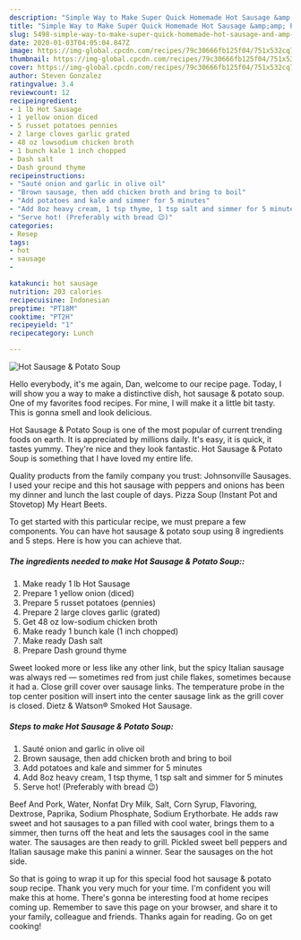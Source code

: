 ```yaml
---
description: "Simple Way to Make Super Quick Homemade Hot Sausage &amp;amp; Potato Soup"
title: "Simple Way to Make Super Quick Homemade Hot Sausage &amp;amp; Potato Soup"
slug: 5498-simple-way-to-make-super-quick-homemade-hot-sausage-and-amp-potato-soup
date: 2020-01-03T04:05:04.847Z
image: https://img-global.cpcdn.com/recipes/79c30666fb125f04/751x532cq70/hot-sausage-potato-soup-recipe-main-photo.jpg
thumbnail: https://img-global.cpcdn.com/recipes/79c30666fb125f04/751x532cq70/hot-sausage-potato-soup-recipe-main-photo.jpg
cover: https://img-global.cpcdn.com/recipes/79c30666fb125f04/751x532cq70/hot-sausage-potato-soup-recipe-main-photo.jpg
author: Steven Gonzalez
ratingvalue: 3.4
reviewcount: 12
recipeingredient:
- 1 lb Hot Sausage
- 1 yellow onion diced
- 5 russet potatoes pennies
- 2 large cloves garlic grated
- 48 oz lowsodium chicken broth
- 1 bunch kale 1 inch chopped
- Dash salt
- Dash ground thyme
recipeinstructions:
- "Sauté onion and garlic in olive oil"
- "Brown sausage, then add chicken broth and bring to boil"
- "Add potatoes and kale and simmer for 5 minutes"
- "Add 8oz heavy cream, 1 tsp thyme, 1 tsp salt and simmer for 5 minutes"
- "Serve hot! (Preferably with bread 😉)"
categories:
- Resep
tags:
- hot
- sausage
- 

katakunci: hot sausage 
nutrition: 203 calories
recipecuisine: Indonesian
preptime: "PT18M"
cooktime: "PT2H"
recipeyield: "1"
recipecategory: Lunch

---
```



![Hot Sausage &amp; Potato Soup](https://img-global.cpcdn.com/recipes/79c30666fb125f04/751x532cq70/hot-sausage-potato-soup-recipe-main-photo.jpg)

Hello everybody, it's me again, Dan, welcome to our recipe page. Today, I will show you a way to make a distinctive dish, hot sausage &amp; potato soup. One of my favorites food recipes. For mine, I will make it a little bit tasty. This is gonna smell and look delicious.

Hot Sausage &amp; Potato Soup is one of the most popular of current trending foods on earth. It is appreciated by millions daily. It's easy, it is quick, it tastes yummy. They're nice and they look fantastic. Hot Sausage &amp; Potato Soup is something that I have loved my entire life.

Quality products from the family company you trust: Johnsonville Sausages. I used your recipe and this hot sausage with peppers and onions has been my dinner and lunch the last couple of days. Pizza Soup (Instant Pot and Stovetop) My Heart Beets.


To get started with this particular recipe, we must prepare a few components. You can have hot sausage &amp; potato soup using 8 ingredients and 5 steps. Here is how you can achieve that.

##### The ingredients needed to make Hot Sausage &amp; Potato Soup::

1. Make ready 1 lb Hot Sausage
1. Prepare 1 yellow onion (diced)
1. Prepare 5 russet potatoes (pennies)
1. Prepare 2 large cloves garlic (grated)
1. Get 48 oz low-sodium chicken broth
1. Make ready 1 bunch kale (1 inch chopped)
1. Make ready Dash salt
1. Prepare Dash ground thyme


Sweet looked more or less like any other link, but the spicy Italian sausage was always red — sometimes red from just chile flakes, sometimes because it had a. Close grill cover over sausage links. The temperature probe in the top center position will insert into the center sausage link as the grill cover is closed. Dietz &amp; Watson® Smoked Hot Sausage. 

##### Steps to make Hot Sausage &amp; Potato Soup:

1. Sauté onion and garlic in olive oil
1. Brown sausage, then add chicken broth and bring to boil
1. Add potatoes and kale and simmer for 5 minutes
1. Add 8oz heavy cream, 1 tsp thyme, 1 tsp salt and simmer for 5 minutes
1. Serve hot! (Preferably with bread 😉)


Beef And Pork, Water, Nonfat Dry Milk, Salt, Corn Syrup, Flavoring, Dextrose, Paprika, Sodium Phosphate, Sodium Erythorbate. He adds raw sweet and hot sausages to a pan filled with cool water, brings them to a simmer, then turns off the heat and lets the sausages cool in the same water. The sausages are then ready to grill. Pickled sweet bell peppers and Italian sausage make this panini a winner. Sear the sausages on the hot side. 

So that is going to wrap it up for this special food hot sausage &amp; potato soup recipe. Thank you very much for your time. I'm confident you will make this at home. There's gonna be interesting food at home recipes coming up. Remember to save this page on your browser, and share it to your family, colleague and friends. Thanks again for reading. Go on get cooking!
